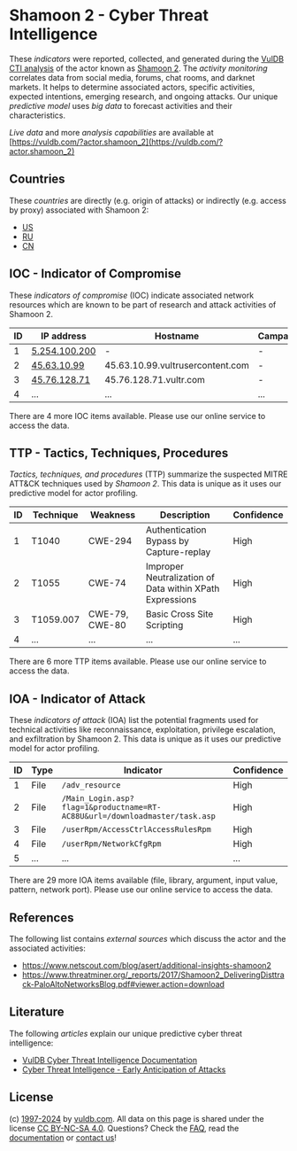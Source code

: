 # Shamoon 2 - Cyber Threat Intelligence

These _indicators_ were reported, collected, and generated during the [VulDB CTI analysis](https://vuldb.com/?kb.cti) of the actor known as [Shamoon 2](https://vuldb.com/?actor.shamoon_2). The _activity monitoring_ correlates data from social media, forums, chat rooms, and darknet markets. It helps to determine associated actors, specific activities, expected intentions, emerging research, and ongoing attacks. Our unique _predictive model_ uses _big data_ to forecast activities and their characteristics.

_Live data_ and more _analysis capabilities_ are available at [https://vuldb.com/?actor.shamoon_2](https://vuldb.com/?actor.shamoon_2)

## Countries

These _countries_ are directly (e.g. origin of attacks) or indirectly (e.g. access by proxy) associated with Shamoon 2:

* [US](https://vuldb.com/?country.us)
* [RU](https://vuldb.com/?country.ru)
* [CN](https://vuldb.com/?country.cn)

## IOC - Indicator of Compromise

These _indicators of compromise_ (IOC) indicate associated network resources which are known to be part of research and attack activities of Shamoon 2.

ID | IP address | Hostname | Campaign | Confidence
-- | ---------- | -------- | -------- | ----------
1 | [5.254.100.200](https://vuldb.com/?ip.5.254.100.200) | - | - | High
2 | [45.63.10.99](https://vuldb.com/?ip.45.63.10.99) | 45.63.10.99.vultrusercontent.com | - | Medium
3 | [45.76.128.71](https://vuldb.com/?ip.45.76.128.71) | 45.76.128.71.vultr.com | - | Medium
4 | ... | ... | ... | ...

There are 4 more IOC items available. Please use our online service to access the data.

## TTP - Tactics, Techniques, Procedures

_Tactics, techniques, and procedures_ (TTP) summarize the suspected MITRE ATT&CK techniques used by _Shamoon 2_. This data is unique as it uses our predictive model for actor profiling.

ID | Technique | Weakness | Description | Confidence
-- | --------- | -------- | ----------- | ----------
1 | T1040 | CWE-294 | Authentication Bypass by Capture-replay | High
2 | T1055 | CWE-74 | Improper Neutralization of Data within XPath Expressions | High
3 | T1059.007 | CWE-79, CWE-80 | Basic Cross Site Scripting | High
4 | ... | ... | ... | ...

There are 6 more TTP items available. Please use our online service to access the data.

## IOA - Indicator of Attack

These _indicators of attack_ (IOA) list the potential fragments used for technical activities like reconnaissance, exploitation, privilege escalation, and exfiltration by Shamoon 2. This data is unique as it uses our predictive model for actor profiling.

ID | Type | Indicator | Confidence
-- | ---- | --------- | ----------
1 | File | `/adv_resource` | High
2 | File | `/Main_Login.asp?flag=1&productname=RT-AC88U&url=/downloadmaster/task.asp` | High
3 | File | `/userRpm/AccessCtrlAccessRulesRpm` | High
4 | File | `/userRpm/NetworkCfgRpm` | High
5 | ... | ... | ...

There are 29 more IOA items available (file, library, argument, input value, pattern, network port). Please use our online service to access the data.

## References

The following list contains _external sources_ which discuss the actor and the associated activities:

* https://www.netscout.com/blog/asert/additional-insights-shamoon2
* https://www.threatminer.org/_reports/2017/Shamoon2_DeliveringDisttrack-PaloAltoNetworksBlog.pdf#viewer.action=download

## Literature

The following _articles_ explain our unique predictive cyber threat intelligence:

* [VulDB Cyber Threat Intelligence Documentation](https://vuldb.com/?kb.cti)
* [Cyber Threat Intelligence - Early Anticipation of Attacks](https://www.scip.ch/en/?labs.20201022)

## License

(c) [1997-2024](https://vuldb.com/?kb.changelog) by [vuldb.com](https://vuldb.com/?kb.about). All data on this page is shared under the license [CC BY-NC-SA 4.0](https://creativecommons.org/licenses/by-nc-sa/4.0/). Questions? Check the [FAQ](https://vuldb.com/?kb.faq), read the [documentation](https://vuldb.com/?kb) or [contact us](https://vuldb.com/?contact)!

